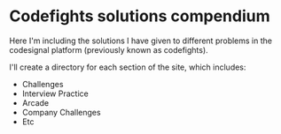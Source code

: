 # Codefights solutions compendium

Here I'm including the solutions I have given to different problems in the codesignal platform (previously known as codefights).

I'll create a directory for each section of the site, which includes:

* Challenges
* Interview Practice
* Arcade
* Company Challenges
* Etc